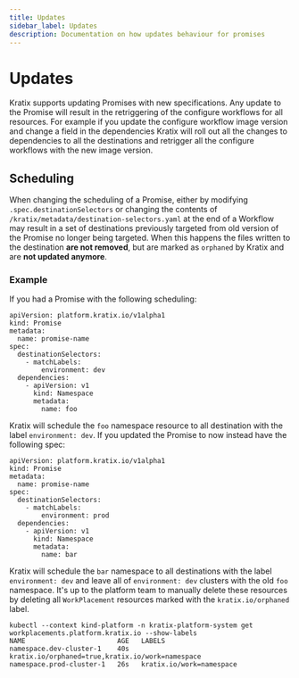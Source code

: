 ```yaml
---
title: Updates
sidebar_label: Updates
description: Documentation on how updates behaviour for promises
---
```


# Updates

Kratix supports updating Promises with new specifications. Any update to the
Promise will result in the retriggering of the configure workflows for all
resources. For example if you update the configure workflow image version and
change a field in the dependencies Kratix will roll out all the changes to
dependencies to all the destinations and retrigger all the configure workflows
with the new image version.


## Scheduling
When changing the scheduling of a Promise, either by modifying `.spec.destinationSelectors` or
changing the contents of `/kratix/metadata/destination-selectors.yaml` at the end of a Workflow may result
in a set of destinations previously targeted from old version of the Promise no longer
being targeted. When this happens the files written to the destination **are not removed**, but are
marked as `orphaned` by Kratix and are **not updated anymore**.

### Example
If you had a Promise with the following scheduling:
```
apiVersion: platform.kratix.io/v1alpha1
kind: Promise
metadata:
  name: promise-name
spec:
  destinationSelectors:
    - matchLabels:
        environment: dev
  dependencies:
    - apiVersion: v1
      kind: Namespace
      metadata:
        name: foo
```

Kratix will schedule the `foo` namespace resource to all destination with the label
`environment: dev`. If you updated the Promise to now instead have the following spec:

```
apiVersion: platform.kratix.io/v1alpha1
kind: Promise
metadata:
  name: promise-name
spec:
  destinationSelectors:
    - matchLabels:
        environment: prod
  dependencies:
    - apiVersion: v1
      kind: Namespace
      metadata:
        name: bar
```

Kratix will schedule the `bar` namespace to all destinations with the label
`environment: dev` and leave all of `environment: dev` clusters with the old
`foo` namespace. It's up to the platform team to manually delete these resources
by deleting all `WorkPlacement` resources marked with the `kratix.io/orphaned`
label.
```
kubectl --context kind-platform -n kratix-platform-system get workplacements.platform.kratix.io --show-labels
NAME                       AGE   LABELS
namespace.dev-cluster-1    40s   kratix.io/orphaned=true,kratix.io/work=namespace
namespace.prod-cluster-1   26s   kratix.io/work=namespace
```
